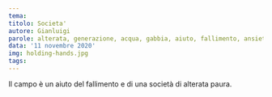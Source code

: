 ```yaml
---
tema:
titolo: Societa'
autore: Gianluigi
parole: alterata, generazione, acqua, gabbia, aiuto, fallimento, ansietà, campo
data: '11 novembre 2020'
img: holding-hands.jpg
tags: 
---
```

Il campo è un aiuto del fallimento e di una società di alterata paura.

